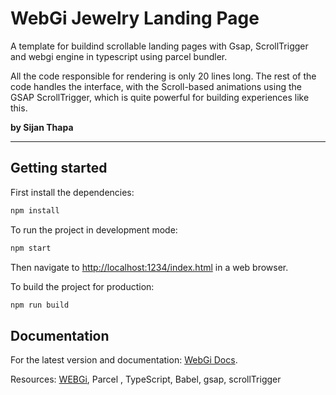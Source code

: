 # WebGi Jewelry Landing Page
A template for buildind scrollable landing pages with Gsap, ScrollTrigger and webgi engine in typescript using parcel bundler.

All the code responsible for rendering is only 20 lines long. The rest of the code handles the interface, with the Scroll-based animations using the GSAP ScrollTrigger, which is quite powerful for building experiences like this.

<strong>by Sijan Thapa</strong>

<hr>

## Getting started
First install the dependencies:
```bash
npm install
```

To run the project in development mode:
```bash
npm start
```
Then navigate to [http://localhost:1234/index.html](http://localhost:1234/index.html) in a web browser.

To build the project for production:
```bash
npm run build
```

## Documentation
For the latest version and documentation: [WebGi Docs](https://webgi.xyz/docs/).

Resources: <a href="https://webgi.xyz/docs/" target="_blank">WEBGi</a>, Parcel , TypeScript, Babel, gsap, scrollTrigger

